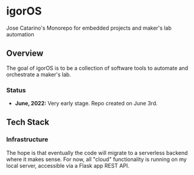 # igorOS

Jose Catarino's Monorepo for embedded projects and maker's lab automation

## Overview

The goal of igorOS is to be a collection of software tools to automate and orchestrate a maker's lab.

### Status

* **June,  2022:** Very early stage. Repo created on June 3rd.

## Tech Stack

### Infrastructure

The hope is that eventually the code will migrate to a serverless backend where it makes sense. For now, all "cloud" functionality is running on my local server, accessible via a Flask app REST API.
